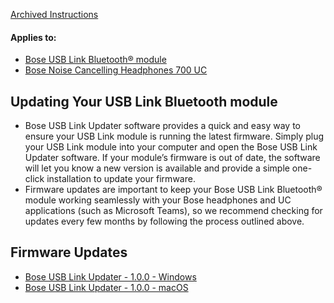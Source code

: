 [Archived Instructions](https://web.archive.org/web/20230130210011/https://pro.bose.com/en_us/products/software/conferencing_software/bose-usb-link-updater.html)
<div class="articleAppliesTo">
<div class="bose-list bose-list--appliesToList">
<h4 class="bose-list__title">Applies to: </h4>
<ul class="bose-list__list">
<li class="bose-list__listitem ">
<a href="https://web.archive.org/web/20230530204230/https://www.bose.com/en_us/products/headphones/headphone_accessories/bose-usb-link.html">Bose USB Link Bluetooth® module</a>
</li>
<li class="bose-list__listitem ">
<a href="https://web.archive.org/web/20201001130557/https://www.bose.com/en_us/support/products/bose_headphones_support/bose_around_ear_headphones_support/noise-cancelling-headphones-700-conferencing.html">Bose Noise Cancelling Headphones 700 UC</a>
</li>
</ul>
</div>
</div>

## Updating Your USB Link Bluetooth module

- Bose USB Link Updater software provides a quick and easy way to ensure your USB Link module is running the latest firmware. Simply plug your USB Link module into your computer and open the Bose USB Link Updater software. If your module’s firmware is out of date, the software will let you know a new version is available and provide a simple one-click installation to update your firmware.
- Firmware updates are important to keep your Bose USB Link Bluetooth® module working seamlessly with your Bose headphones and UC applications (such as Microsoft Teams), so we recommend checking for updates every few months by following the process outlined above.

## Firmware Updates

- [Bose USB Link Updater - 1.0.0 - Windows](https://assets.bose.com/content/dam/Bose_DAM/Web/pro/software/bose_work/700uc/1_0_0/Bose-USB-Link-Updater-Win-1.0.0.exe.zip)
- [Bose USB Link Updater - 1.0.0 - macOS](https://assets.bose.com/content/dam/Bose_DAM/Web/pro/software/bose_work/700uc/1_0_0/Bose-USB-Link-Updater-Mac-1.0.0.pkg.zip)
